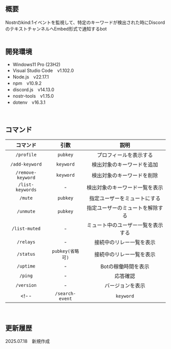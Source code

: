 ## 概要
Nostrのkind:1イベントを監視して、特定のキーワードが検出された時にDiscordのテキストチャンネルへEmbed形式で通知するbot<br>
<br>

## 開発環境
- Windows11 Pro (23H2)
- Visual Studio Code　v1.102.0
- Node.js　v22.17.1
- npm　v10.9.2
- discord.js　v14.13.0
- nostr-tools　v1.15.0
- dotenv　v16.3.1
<br>

## コマンド
|コマンド|引数|説明|
:-:|:-:|:-:
|`/profile`|`pubkey`|プロフィールを表示する|
|`/add-keyword`|`keyword`|検出対象のキーワードを追加|
|`/remove-keyword`|`keyword`|検出対象のキーワードを削除|
|`/list-keywords`|-|検出対象のキーワード一覧を表示|
|`/mute`|`pubkey`|指定ユーザーをミュートにする|
|`/unmute`|`pubkey`|指定ユーザーのミュートを解除する|
|`/list-muted`|-|ミュート中のユーザー一覧を表示する|
|`/relays`|-|接続中のリレー一覧を表示|
|`/status`|`pubkey(省略可)`|接続中のリレー一覧を表示|
|`/uptime`|-|Botの稼働時間を表示|
|`/ping`|-|応答確認|
|`/version`|-|バージョンを表示|
<!--|`/search-event`|`keyword`|イベントの検索結果を表示|-->
<br>

## 更新履歴
2025.07.18　新規作成
